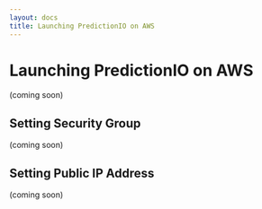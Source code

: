 ```yaml
---
layout: docs
title: Launching PredictionIO on AWS
---
```


# Launching PredictionIO on AWS

(coming soon)

## Setting Security Group

(coming soon)

## Setting Public IP Address

(coming soon)